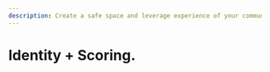 ```yaml
---
description: Create a safe space and leverage experience of your community with SENSE.
---
```


# Identity + Scoring.

